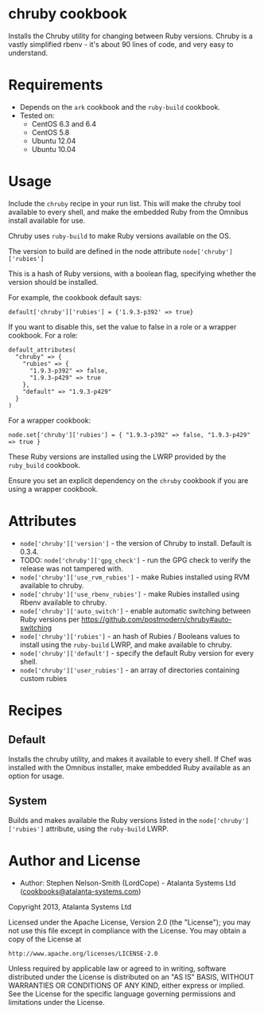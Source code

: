 # chruby cookbook

Installs the Chruby utility for changing between Ruby versions.
Chruby is a vastly simplified rbenv - it's about 90 lines of code, and
very easy to understand.

# Requirements

- Depends on the `ark` cookbook and the `ruby-build` cookbook.
- Tested on:
  - CentOS 6.3 and 6.4
  - CentOS 5.8
  - Ubuntu 12.04
  - Ubuntu 10.04

# Usage

Include the `chruby` recipe in your run list.  This will make the
chruby tool available to every shell, and make the embedded Ruby from
the Omnibus install available for use.

Chruby uses `ruby-build` to make Ruby versions available on the OS.

The version to build are defined in the node attribute `node['chruby']['rubies']`

This is a hash of Ruby versions, with a boolean flag, specifying whether the version should be installed.

For example, the cookbook default says:

    default['chruby']['rubies'] = {'1.9.3-p392' => true}

If you want to disable this, set the value to false in a role or a wrapper cookbook.  For a role:

```
default_attributes(
  "chruby" => {
    "rubies" => {
      "1.9.3-p392" => false,
      "1.9.3-p429" => true
    },
    "default" => "1.9.3-p429"
  }
)
```

For a wrapper cookbook:

```
node.set['chruby']['rubies'] = { "1.9.3-p392" => false, "1.9.3-p429" => true }
```

These Ruby versions are installed using the LWRP provided by the `ruby_build` cookbook.

Ensure you set an explicit dependency on the `chruby` cookbook if you are using a wrapper cookbook.

# Attributes

- `node['chruby']['version']` - the version of Chruby to install.  Default is 0.3.4.
- TODO: `node['chruby']['gpg_check']` - run the GPG check to verify the release was not tampered with.
- `node['chruby']['use_rvm_rubies']` - make Rubies installed using RVM available to chruby.
- `node['chruby']['use_rbenv_rubies']` - make Rubies installed using Rbenv available to chruby.
- `node['chruby']['auto_switch']` - enable automatic switching between Ruby versions per https://github.com/postmodern/chruby#auto-switching
- `node['chruby']['rubies']` - an hash of Rubies / Booleans values to install using the `ruby-build` LWRP, and make available to chruby.
- `node['chruby']['default']` - specify the default Ruby version for every shell.
- `node['chruby']['user_rubies']` - an array of directories containing custom rubies

# Recipes

## Default

Installs the chruby utility, and makes it available to every shell.  If Chef was installed with the Omnibus installer, make embedded Ruby available as an option for usage.

## System

Builds and makes available the Ruby versions listed in the `node['chruby']['rubies']` attribute, using the `ruby-build` LWRP.

# Author and License

- Author: Stephen Nelson-Smith (LordCope) - Atalanta Systems Ltd (<cookbooks@atalanta-systems.com>)

Copyright 2013, Atalanta Systems Ltd

Licensed under the Apache License, Version 2.0 (the "License");
you may not use this file except in compliance with the License.
You may obtain a copy of the License at

    http://www.apache.org/licenses/LICENSE-2.0

Unless required by applicable law or agreed to in writing, software
distributed under the License is distributed on an "AS IS" BASIS,
WITHOUT WARRANTIES OR CONDITIONS OF ANY KIND, either express or implied.
See the License for the specific language governing permissions and
limitations under the License.
